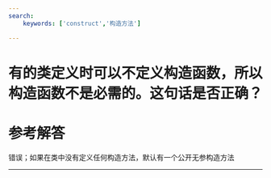 ```yaml
---
search:
    keywords: ['construct','构造方法']

---
```



# 有的类定义时可以不定义构造函数，所以构造函数不是必需的。这句话是否正确？

# 参考解答

错误；如果在类中没有定义任何构造方法，默认有一个公开无参构造方法

---
